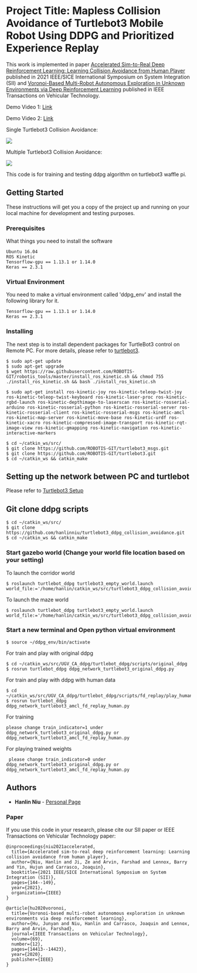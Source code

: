 # Project Title: Mapless Collision Avoidance of Turtlebot3 Mobile Robot Using DDPG and Prioritized Experience Replay
This work is implemented in paper [Accelerated Sim-to-Real Deep Reinforcement Learning: Learning Collision Avoidance from Human Player](https://arxiv.org/abs/2102.10711) published in 2021 IEEE/SICE International Symposium on System Integration (SII) and [Voronoi-Based Multi-Robot Autonomous Exploration in Unknown Environments via Deep Reinforcement Learning](https://ieeexplore.ieee.org/abstract/document/9244647) published in IEEE Transactions on Vehicular Technology.

Demo Video 1: [Link](https://youtu.be/BmwxevgsdGc) 

Demo Video 2: [Link](https://youtu.be/XYvwVYhxP-o) 

Single Turtlebot3 Collision Avoidance:

![](single-turtlebot-collision-avoidance.gif)

Multiple Turtlebot3 Collision Avoidance:

![](multiple-turtlebot-collision-avoidance.gif)

This code is for training and testing ddpg algorithm on turtlebot3 waffle pi.


## Getting Started

These instructions will get you a copy of the project up and running on your local machine for development and testing purposes. 

### Prerequisites

What things you need to install the software

```
Ubuntu 16.04
ROS Kinetic
Tensorflow-gpu == 1.13.1 or 1.14.0
Keras == 2.3.1
```


### Virtual Environment

You need to make a virtual environment called 'ddpg_env' and install the following library for it.

```
Tensorflow-gpu == 1.13.1 or 1.14.0
Keras == 2.3.1
```

### Installing

The next step is to install dependent packages for TurtleBot3 control on Remote PC. For more details, please refer to [turtlebot3](http://emanual.robotis.com/docs/en/platform/turtlebot3/setup/#setup).

```
$ sudo apt-get update
$ sudo apt-get upgrade
$ wget https://raw.githubusercontent.com/ROBOTIS-GIT/robotis_tools/master/install_ros_kinetic.sh && chmod 755 ./install_ros_kinetic.sh && bash ./install_ros_kinetic.sh

$ sudo apt-get install ros-kinetic-joy ros-kinetic-teleop-twist-joy ros-kinetic-teleop-twist-keyboard ros-kinetic-laser-proc ros-kinetic-rgbd-launch ros-kinetic-depthimage-to-laserscan ros-kinetic-rosserial-arduino ros-kinetic-rosserial-python ros-kinetic-rosserial-server ros-kinetic-rosserial-client ros-kinetic-rosserial-msgs ros-kinetic-amcl ros-kinetic-map-server ros-kinetic-move-base ros-kinetic-urdf ros-kinetic-xacro ros-kinetic-compressed-image-transport ros-kinetic-rqt-image-view ros-kinetic-gmapping ros-kinetic-navigation ros-kinetic-interactive-markers

$ cd ~/catkin_ws/src/
$ git clone https://github.com/ROBOTIS-GIT/turtlebot3_msgs.git
$ git clone https://github.com/ROBOTIS-GIT/turtlebot3.git
$ cd ~/catkin_ws && catkin_make
```


## Setting up the network between PC and turtlebot

Please refer to [Turtlebot3 Setup](http://emanual.robotis.com/docs/en/platform/turtlebot3/pc_setup/#install-ubuntu-on-remote-pc)

## Git clone ddpg scripts

```
$ cd ~/catkin_ws/src/
$ git clone https://github.com/hanlinniu/turtlebot3_ddpg_collision_avoidance.git
$ cd ~/catkin_ws && catkin_make
```

### Start gazebo world (Change your world file location based on your setting)
To launch the corridor world
```
$ roslaunch turtlebot_ddpg turtlebot3_empty_world.launch world_file:='/home/hanlin/catkin_ws/src/turtlebot3_ddpg_collision_avoidance/turtlebot_ddpg/worlds/turtlebot3_modified_corridor2.world'
```
To launch the maze world
```
$ roslaunch turtlebot_ddpg turtlebot3_empty_world.launch world_file:='/home/hanlin/catkin_ws/src/turtlebot3_ddpg_collision_avoidance/turtlebot_ddpg/worlds/turtlebot3_modified_maze.world'
```

### Start a new terminal and Open python virtual environment

```
$ source ~/ddpg_env/bin/activate
```

For train and play with original ddpg

```
$ cd ~/catkin_ws/src/UGV_CA_ddpg/turtlebot_ddpg/scripts/original_ddpg
$ rosrun turtlebot_ddpg ddpg_network_turtlebot3_original_ddpg.py
```


For train and play with ddpg with human data
```
$ cd ~/catkin_ws/src/UGV_CA_ddpg/turtlebot_ddpg/scripts/fd_replay/play_human_data
$ rosrun turtlebot_ddpg ddpg_network_turtlebot3_amcl_fd_replay_human.py
```

For training
```
please change train_indicator=1 under ddpg_network_turtlebot3_original_ddpg.py or ddpg_network_turtlebot3_amcl_fd_replay_human.py
```

For playing trained weights
```
 please change train_indicator=0 under ddpg_network_turtlebot3_original_ddpg.py or ddpg_network_turtlebot3_amcl_fd_replay_human.py
```



## Authors

* **Hanlin Niu** - [Personal Page](https://www.research.manchester.ac.uk/portal/hanlin.niu.html)


### Paper
If you use this code in your research, please cite our SII paper or IEEE Transactions on Vehicular Technology paper:
```
@inproceedings{niu2021accelerated,
  title={Accelerated sim-to-real deep reinforcement learning: Learning collision avoidance from human player},
  author={Niu, Hanlin and Ji, Ze and Arvin, Farshad and Lennox, Barry and Yin, Hujun and Carrasco, Joaquin},
  booktitle={2021 IEEE/SICE International Symposium on System Integration (SII)},
  pages={144--149},
  year={2021},
  organization={IEEE}
}
```
```
@article{hu2020voronoi,
  title={Voronoi-based multi-robot autonomous exploration in unknown environments via deep reinforcement learning},
  author={Hu, Junyan and Niu, Hanlin and Carrasco, Joaquin and Lennox, Barry and Arvin, Farshad},
  journal={IEEE Transactions on Vehicular Technology},
  volume={69},
  number={12},
  pages={14413--14423},
  year={2020},
  publisher={IEEE}
}
```
